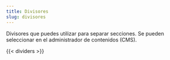 ```yaml
---
title: Divisores
slug: divisores
---
```


Divisores que puedes utilizar para separar secciones. Se pueden seleccionar en el administrador de contenidos (CMS).

{{< dividers >}}